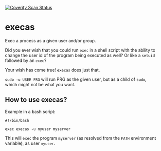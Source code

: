 [![Coverity Scan Status](https://scan.coverity.com/projects/21500/badge.svg)](https://scan.coverity.com/projects/21500)

execas
======

Exec a process as a given user and/or group.

Did you ever wish that you could run `exec` in a shell script with the
ability to change the user id of the program being executed as well?
Or like a `setuid` followed by an `exec`?

Your wish has come true! `execas` does just that.

`sudo -u USER PRG` will run PRG as the given user, but as a child of
`sudo`, which might not be what you want.

How to use execas?
------------------

Example in a bash script:

    #!/bin/bash

    exec execas -u myuser myserver

This will `exec` the program `myserver` (as resolved from the `PATH`
environment variable), as user `myuser`.
